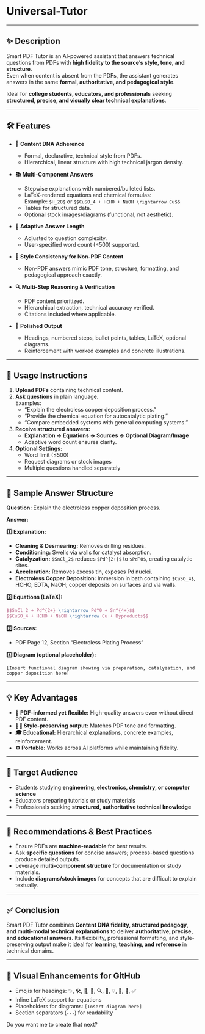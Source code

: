 # Universal-Tutor

---

## ✨ Description
Smart PDF Tutor is an AI-powered assistant that answers technical questions from PDFs with **high fidelity to the source’s style, tone, and structure**.  
Even when content is absent from the PDFs, the assistant generates answers in the same **formal, authoritative, and pedagogical style**.

Ideal for **college students, educators, and professionals** seeking **structured, precise, and visually clear technical explanations**.

---

## 🛠 Features

- **🧬 Content DNA Adherence**  
  - Formal, declarative, technical style from PDFs.  
  - Hierarchical, linear structure with high technical jargon density.  

- **📚 Multi-Component Answers**  
  - Stepwise explanations with numbered/bulleted lists.  
  - LaTeX-rendered equations and chemical formulas:  
    Example: `$H_2O$` or `$$CuSO_4 + HCHO + NaOH \rightarrow Cu$$`  
  - Tables for structured data.  
  - Optional stock images/diagrams (functional, not aesthetic).  

- **📏 Adaptive Answer Length**  
  - Adjusted to question complexity.  
  - User-specified word count (≤500) supported.  

- **🎨 Style Consistency for Non-PDF Content**  
  - Non-PDF answers mimic PDF tone, structure, formatting, and pedagogical approach exactly.  

- **🔍 Multi-Step Reasoning & Verification**  
  - PDF content prioritized.  
  - Hierarchical extraction, technical accuracy verified.  
  - Citations included where applicable.  

- **💼 Polished Output**  
  - Headings, numbered steps, bullet points, tables, LaTeX, optional diagrams.  
  - Reinforcement with worked examples and concrete illustrations.

---

## 📝 Usage Instructions

1. **Upload PDFs** containing technical content.  
2. **Ask questions** in plain language.  
   Examples:  
   - “Explain the electroless copper deposition process.”  
   - “Provide the chemical equation for autocatalytic plating.”  
   - “Compare embedded systems with general computing systems.”  
3. **Receive structured answers:**  
   - **Explanation → Equations → Sources → Optional Diagram/Image**  
   - Adaptive word count ensures clarity.  
4. **Optional Settings:**  
   - Word limit (≤500)  
   - Request diagrams or stock images  
   - Multiple questions handled separately

---

## 📂 Sample Answer Structure

**Question:** Explain the electroless copper deposition process.  

**Answer:**  

**1️⃣ Explanation:**  
- **Cleaning & Desmearing:** Removes drilling residues.  
- **Conditioning:** Swells via walls for catalyst absorption.  
- **Catalyzation:** `$SnCl_2$` reduces `$Pd^{2+}$` to `$Pd^0$`, creating catalytic sites.  
- **Acceleration:** Removes excess tin, exposes Pd nuclei.  
- **Electroless Copper Deposition:** Immersion in bath containing `$CuSO_4$`, HCHO, EDTA, NaOH; copper deposits on surfaces and via walls.

**2️⃣ Equations (LaTeX):**  
```latex
$$SnCl_2 + Pd^{2+} \rightarrow Pd^0 + Sn^{4+}$$  
$$CuSO_4 + HCHO + NaOH \rightarrow Cu + Byproducts$$
````

**3️⃣ Sources:**

* PDF Page 12, Section “Electroless Plating Process”

**4️⃣ Diagram (optional placeholder):**

```
[Insert functional diagram showing via preparation, catalyzation, and copper deposition here]
```

---

## 💡 Key Advantages

* **📖 PDF-informed yet flexible:** High-quality answers even without direct PDF content.
* **🧑‍🏫 Style-preserving output:** Matches PDF tone and formatting.
* **🎓 Educational:** Hierarchical explanations, concrete examples, reinforcement.
* **⚙️ Portable:** Works across AI platforms while maintaining fidelity.

---

## 👥 Target Audience

* Students studying **engineering, electronics, chemistry, or computer science**
* Educators preparing tutorials or study materials
* Professionals seeking **structured, authoritative technical knowledge**

---

## 🔧 Recommendations & Best Practices

* Ensure PDFs are **machine-readable** for best results.
* Ask **specific questions** for concise answers; process-based questions produce detailed outputs.
* Leverage **multi-component structure** for documentation or study materials.
* Include **diagrams/stock images** for concepts that are difficult to explain textually.

---

## ✅ Conclusion

Smart PDF Tutor combines **Content DNA fidelity, structured pedagogy, and multi-modal technical explanations** to deliver **authoritative, precise, and educational answers**.
Its flexibility, professional formatting, and style-preserving output make it ideal for **learning, teaching, and reference** in technical domains.

---

## 📌 Visual Enhancements for GitHub

* Emojis for headings: ✨, 🛠, 📏, 🎨, 🔍, 💼, 💡, 👥, 🔧, ✅
* Inline LaTeX support for equations
* Placeholders for diagrams: `[Insert diagram here]`
* Section separators (`---`) for readability

Do you want me to create that next?
```
